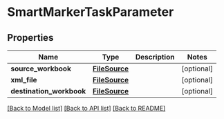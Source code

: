 # SmartMarkerTaskParameter

## Properties
Name | Type | Description | Notes
------------ | ------------- | ------------- | -------------
**source_workbook** | [**FileSource**](FileSource.md) |  | [optional] 
**xml_file** | [**FileSource**](FileSource.md) |  | [optional] 
**destination_workbook** | [**FileSource**](FileSource.md) |  | [optional] 

[[Back to Model list]](../README.md#documentation-for-models) [[Back to API list]](../README.md#documentation-for-api-endpoints) [[Back to README]](../README.md)


